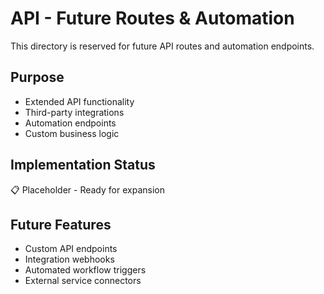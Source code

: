 # API - Future Routes & Automation

This directory is reserved for future API routes and automation endpoints.

## Purpose
- Extended API functionality
- Third-party integrations
- Automation endpoints
- Custom business logic

## Implementation Status
📋 Placeholder - Ready for expansion

## Future Features
- Custom API endpoints
- Integration webhooks
- Automated workflow triggers
- External service connectors